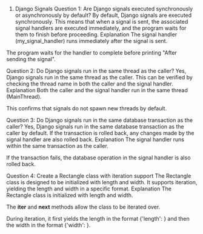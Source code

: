 1. Django Signals
Question 1: Are Django signals executed synchronously or asynchronously by default?
By default, Django signals are executed synchronously. This means that when a signal is sent, the associated signal handlers are executed immediately, and the program waits for them to finish before proceeding.
Explanation
The signal handler (my_signal_handler) runs immediately after the signal is sent.

The program waits for the handler to complete before printing "After sending the signal".

Question 2: Do Django signals run in the same thread as the caller?
Yes, Django signals run in the same thread as the caller. This can be verified by checking the thread name in both the caller and the signal handler.
Explanation
Both the caller and the signal handler run in the same thread (MainThread).

This confirms that signals do not spawn new threads by default.

Question 3: Do Django signals run in the same database transaction as the caller?
Yes, Django signals run in the same database transaction as the caller by default. If the transaction is rolled back, any changes made by the signal handler are also rolled back.
Explanation
The signal handler runs within the same transaction as the caller.

If the transaction fails, the database operation in the signal handler is also rolled back.

Question 4: Create a Rectangle class with iteration support
The Rectangle class is designed to be initialized with length and width. It supports iteration, yielding the length and width in a specific format.
Explanation
The Rectangle class is initialized with length and width.

The __iter__ and __next__ methods allow the class to be iterated over.

During iteration, it first yields the length in the format {'length': <value>} and then the width in the format {'width': <value>}.
